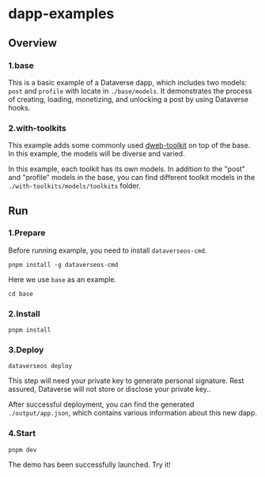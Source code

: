 # dapp-examples

## Overview

### 1.base

This is a basic example of a Dataverse dapp, which includes two models: `post` and `profile` with locate in `./base/models`. It demonstrates the process of creating, loading, monetizing, and unlocking a post by using Dataverse hooks.

### 2.with-toolkits

This example adds some commonly used [dweb-toolkit](https://github.com/dataverse-os/dweb-toolkits) on top of the base. In this example, the models will be diverse and varied.

In this example, each toolkit has its own models. In addition to the "post" and "profile" models in the base, you can find different toolkit models in the `./with-toolkits/models/toolkits` folder.

## Run

### 1.Prepare

Before running example, you need to install `dataverseos-cmd`.

```
pnpm install -g dataverseos-cmd
```

Here we use `base` as an example.

```
cd base
```

### 2.Install

```
pnpm install
```

### 3.Deploy

```
dataverseos deploy
```

This step will need your private key to generate personal signature. Rest assured, Dataverse will not store or disclose your private key..

After successful deployment, you can find the generated `./output/app.json`, which contains various information about this new dapp.

### 4.Start

```
pnpm dev
```

The demo has been successfully launched. Try it!
